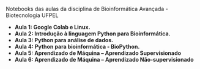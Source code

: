 
Notebooks das aulas da disciplina de Bioinformática Avançada - Biotecnologia UFPEL
- **Aula 1: Google Colab e Linux.** 
- **Aula 2: Introdução à linguagem Python para Bioinformática.** 
- **Aula 3: Python para análise de dados.** 
- **Aula 4: Python para bioinformática - BioPython.** 
- **Aula 5: Aprendizado de Máquina – Aprendizado Supervisionado**
- **Aula 6: Aprendizado de Máquina – Aprendizado Não-supervisionado**

